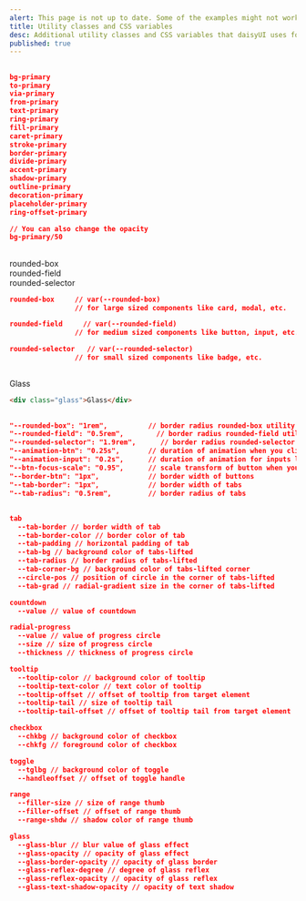 ```yaml
---
alert: This page is not up to date. Some of the examples might not work as expected.
title: Utility classes and CSS variables
desc: Additional utility classes and CSS variables that daisyUI uses for components and themes
published: true
---
```


<script>
  import Translate from "$components/Translate.svelte"
</script>

## <Translate text="Color utility classes" />

<Translate text="All daisyUI colors can be used as utility classes. Just like any other Tailwind CSS color. For example you can use `primary` color with any of Tailwind CSS color utilities." />

```json
bg-primary
to-primary
via-primary
from-primary
text-primary
ring-primary
fill-primary
caret-primary
stroke-primary
border-primary
divide-primary
accent-primary
shadow-primary
outline-primary
decoration-primary
placeholder-primary
ring-offset-primary

// You can also change the opacity
bg-primary/50
```

## <Translate text="Border radius" />

<Translate text="These extended border radius are being used in daisyUI components. The values depend on the theme so you can have a different design decision about border radius of elements based on the active theme. You can use any Tailwind CSS border radius class for these names as well. Like `rounded-r-box` or `rounded-tr-btn`" />

<div class="flex gap-4 py-6 justify-between max-w-3xl">
  <div class="w-28 aspect-square grid place-content-center text-xs bg-primary text-primary-content rounded-box">rounded-box</div>
  <div class="w-28 aspect-square grid place-content-center text-xs bg-primary text-primary-content rounded-field">rounded-field</div>
  <div class="w-28 aspect-square grid place-content-center text-xs bg-primary text-primary-content rounded-selector">rounded-selector</div>
</div>

```json
rounded-box     // var(--rounded-box)
                // for large sized components like card, modal, etc.

rounded-field     // var(--rounded-field)
                // for medium sized components like button, input, etc.

rounded-selector   // var(--rounded-selector)
                // for small sized components like badge, etc.
```

## <Translate text="Glass" />

<Translate text="These glass class to give elements a matte glass effect" />

<div class="rounded p-10 max-w-3xl " style="background-image: url(https://img.daisyui.com/images/stock/photo-1507358522600-9f71e620c44e.webp);">
<div class="glass w-full h-40 rounded-box grid place-content-center">Glass</div>
</div>

```html
<div class="glass">Glass</div>
```

## <Translate text="CSS variables" />

<Translate text="These CSS variables are being used internally. You can customize them in your custom theme in `tailwind.config.js` or you can even customize them with a class name like `[--animation-btn:0]`" />

```json
"--rounded-box": "1rem",          // border radius rounded-box utility class, used in card and other large boxes
"--rounded-field": "0.5rem",        // border radius rounded-field utility class, used in buttons and similar element
"--rounded-selector": "1.9rem",      // border radius rounded-selector utility class, used in badges and similar
"--animation-btn": "0.25s",       // duration of animation when you click on button
"--animation-input": "0.2s",      // duration of animation for inputs like checkbox, toggle, radio, etc
"--btn-focus-scale": "0.95",      // scale transform of button when you focus on it
"--border-btn": "1px",            // border width of buttons
"--tab-border": "1px",            // border width of tabs
"--tab-radius": "0.5rem",         // border radius of tabs
```

## <Translate text="Component specific CSS variables" />

<Translate text="These CSS variables are being used internally for a specific component" />

```json
tab
  --tab-border // border width of tab
  --tab-border-color // border color of tab
  --tab-padding // horizontal padding of tab
  --tab-bg // background color of tabs-lifted
  --tab-radius // border radius of tabs-lifted
  --tab-corner-bg // background color of tabs-lifted corner
  --circle-pos // position of circle in the corner of tabs-lifted
  --tab-grad // radial-gradient size in the corner of tabs-lifted

countdown
  --value // value of countdown

radial-progress
  --value // value of progress circle
  --size // size of progress circle
  --thickness // thickness of progress circle

tooltip
  --tooltip-color // background color of tooltip
  --tooltip-text-color // text color of tooltip
  --tooltip-offset // offset of tooltip from target element
  --tooltip-tail // size of tooltip tail
  --tooltip-tail-offset // offset of tooltip tail from target element

checkbox
  --chkbg // background color of checkbox
  --chkfg // foreground color of checkbox

toggle
  --tglbg // background color of toggle
  --handleoffset // offset of toggle handle

range
  --filler-size // size of range thumb
  --filler-offset // offset of range thumb
  --range-shdw // shadow color of range thumb

glass
  --glass-blur // blur value of glass effect
  --glass-opacity // opacity of glass effect
  --glass-border-opacity // opacity of glass border
  --glass-reflex-degree // degree of glass reflex
  --glass-reflex-opacity // opacity of glass reflex
  --glass-text-shadow-opacity // opacity of text shadow
```

